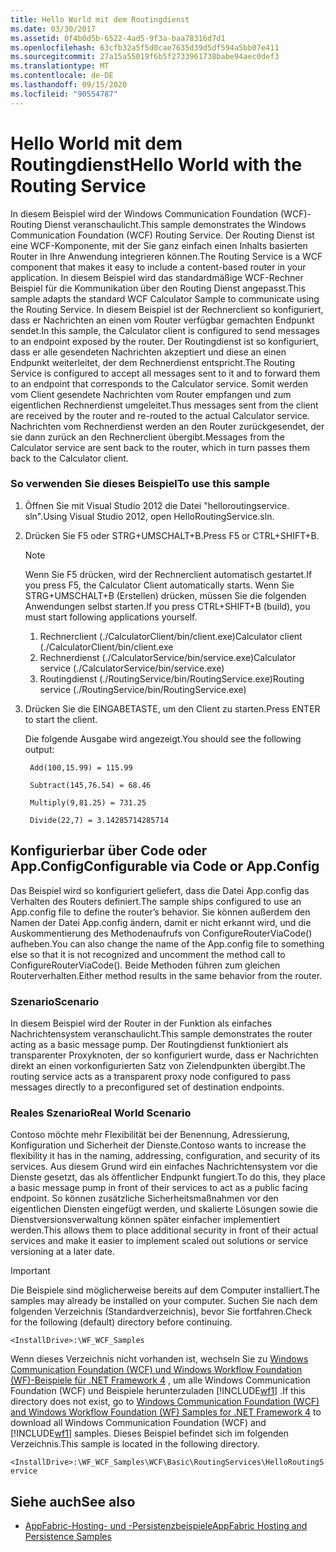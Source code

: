 ```yaml
---
title: Hello World mit dem Routingdienst
ms.date: 03/30/2017
ms.assetid: 0f4b0d5b-6522-4ad5-9f3a-baa78316d7d1
ms.openlocfilehash: 63cfb32a5f5d0cae7635d39d5df594a5bb07e411
ms.sourcegitcommit: 27a15a55019f6b5f2733961738babe94aec0def3
ms.translationtype: MT
ms.contentlocale: de-DE
ms.lasthandoff: 09/15/2020
ms.locfileid: "90554787"
---
```

# <a name="hello-world-with-the-routing-service"></a><span data-ttu-id="dbc99-102">Hello World mit dem Routingdienst</span><span class="sxs-lookup"><span data-stu-id="dbc99-102">Hello World with the Routing Service</span></span>
<span data-ttu-id="dbc99-103">In diesem Beispiel wird der Windows Communication Foundation (WCF)-Routing Dienst veranschaulicht.</span><span class="sxs-lookup"><span data-stu-id="dbc99-103">This sample demonstrates the Windows Communication Foundation (WCF) Routing Service.</span></span> <span data-ttu-id="dbc99-104">Der Routing Dienst ist eine WCF-Komponente, mit der Sie ganz einfach einen Inhalts basierten Router in Ihre Anwendung integrieren können.</span><span class="sxs-lookup"><span data-stu-id="dbc99-104">The Routing Service is a WCF component that makes it easy to include a content-based router in your application.</span></span> <span data-ttu-id="dbc99-105">In diesem Beispiel wird das standardmäßige WCF-Rechner Beispiel für die Kommunikation über den Routing Dienst angepasst.</span><span class="sxs-lookup"><span data-stu-id="dbc99-105">This sample adapts the standard WCF Calculator Sample to communicate using the Routing Service.</span></span> <span data-ttu-id="dbc99-106">In diesem Beispiel ist der Rechnerclient so konfiguriert, dass er Nachrichten an einen vom Router verfügbar gemachten Endpunkt sendet.</span><span class="sxs-lookup"><span data-stu-id="dbc99-106">In this sample, the Calculator client is configured to send messages to an endpoint exposed by the router.</span></span> <span data-ttu-id="dbc99-107">Der Routingdienst ist so konfiguriert, dass er alle gesendeten Nachrichten akzeptiert und diese an einen Endpunkt weiterleitet, der dem Rechnerdienst entspricht.</span><span class="sxs-lookup"><span data-stu-id="dbc99-107">The Routing Service is configured to accept all messages sent to it and to forward them to an endpoint that corresponds to the Calculator service.</span></span> <span data-ttu-id="dbc99-108">Somit werden vom Client gesendete Nachrichten vom Router empfangen und zum eigentlichen Rechnerdienst umgeleitet.</span><span class="sxs-lookup"><span data-stu-id="dbc99-108">Thus messages sent from the client are received by the router and re-routed to the actual Calculator service.</span></span> <span data-ttu-id="dbc99-109">Nachrichten vom Rechnerdienst werden an den Router zurückgesendet, der sie dann zurück an den Rechnerclient übergibt.</span><span class="sxs-lookup"><span data-stu-id="dbc99-109">Messages from the Calculator service are sent back to the router, which in turn passes them back to the Calculator client.</span></span>

### <a name="to-use-this-sample"></a><span data-ttu-id="dbc99-110">So verwenden Sie dieses Beispiel</span><span class="sxs-lookup"><span data-stu-id="dbc99-110">To use this sample</span></span>

1. <span data-ttu-id="dbc99-111">Öffnen Sie mit Visual Studio 2012 die Datei "helloroutingservice. sln".</span><span class="sxs-lookup"><span data-stu-id="dbc99-111">Using Visual Studio 2012, open HelloRoutingService.sln.</span></span>

2. <span data-ttu-id="dbc99-112">Drücken Sie F5 oder STRG+UMSCHALT+B.</span><span class="sxs-lookup"><span data-stu-id="dbc99-112">Press F5 or CTRL+SHIFT+B.</span></span>

    > [!NOTE]
    > <span data-ttu-id="dbc99-113">Wenn Sie F5 drücken, wird der Rechnerclient automatisch gestartet.</span><span class="sxs-lookup"><span data-stu-id="dbc99-113">If you press F5, the Calculator Client automatically starts.</span></span> <span data-ttu-id="dbc99-114">Wenn Sie STRG+UMSCHALT+B (Erstellen) drücken, müssen Sie die folgenden Anwendungen selbst starten.</span><span class="sxs-lookup"><span data-stu-id="dbc99-114">If you press CTRL+SHIFT+B (build), you must start following applications yourself.</span></span>
    >
    > 1. <span data-ttu-id="dbc99-115">Rechnerclient (./CalculatorClient/bin/client.exe)</span><span class="sxs-lookup"><span data-stu-id="dbc99-115">Calculator client (./CalculatorClient/bin/client.exe</span></span>
    > 2. <span data-ttu-id="dbc99-116">Rechnerdienst (./CalculatorService/bin/service.exe)</span><span class="sxs-lookup"><span data-stu-id="dbc99-116">Calculator service (./CalculatorService/bin/service.exe)</span></span>
    > 3. <span data-ttu-id="dbc99-117">Routingdienst (./RoutingService/bin/RoutingService.exe)</span><span class="sxs-lookup"><span data-stu-id="dbc99-117">Routing service (./RoutingService/bin/RoutingService.exe)</span></span>

3. <span data-ttu-id="dbc99-118">Drücken Sie die EINGABETASTE, um den Client zu starten.</span><span class="sxs-lookup"><span data-stu-id="dbc99-118">Press ENTER to start the client.</span></span>

     <span data-ttu-id="dbc99-119">Die folgende Ausgabe wird angezeigt.</span><span class="sxs-lookup"><span data-stu-id="dbc99-119">You should see the following output:</span></span>

    ```console
     Add(100,15.99) = 115.99

     Subtract(145,76.54) = 68.46

     Multiply(9,81.25) = 731.25

     Divide(22,7) = 3.14285714285714
    ```

## <a name="configurable-via-code-or-appconfig"></a><span data-ttu-id="dbc99-120">Konfigurierbar über Code oder App.Config</span><span class="sxs-lookup"><span data-stu-id="dbc99-120">Configurable via Code or App.Config</span></span>
 <span data-ttu-id="dbc99-121">Das Beispiel wird so konfiguriert geliefert, dass die Datei App.config das Verhalten des Routers definiert.</span><span class="sxs-lookup"><span data-stu-id="dbc99-121">The sample ships configured to use an App.config file to define the router’s behavior.</span></span> <span data-ttu-id="dbc99-122">Sie können außerdem den Namen der Datei App.config ändern, damit er nicht erkannt wird, und die Auskommentierung des Methodenaufrufs von ConfigureRouterViaCode() aufheben.</span><span class="sxs-lookup"><span data-stu-id="dbc99-122">You can also change the name of the App.config file to something else so that it is not recognized and uncomment the method call to ConfigureRouterViaCode().</span></span> <span data-ttu-id="dbc99-123">Beide Methoden führen zum gleichen Routerverhalten.</span><span class="sxs-lookup"><span data-stu-id="dbc99-123">Either method results in the same behavior from the router.</span></span>

### <a name="scenario"></a><span data-ttu-id="dbc99-124">Szenario</span><span class="sxs-lookup"><span data-stu-id="dbc99-124">Scenario</span></span>
 <span data-ttu-id="dbc99-125">In diesem Beispiel wird der Router in der Funktion als einfaches Nachrichtensystem veranschaulicht.</span><span class="sxs-lookup"><span data-stu-id="dbc99-125">This sample demonstrates the router acting as a basic message pump.</span></span> <span data-ttu-id="dbc99-126">Der Routingdienst funktioniert als transparenter Proxyknoten, der so konfiguriert wurde, dass er Nachrichten direkt an einen vorkonfigurierten Satz von Zielendpunkten übergibt.</span><span class="sxs-lookup"><span data-stu-id="dbc99-126">The routing service acts as a transparent proxy node configured to pass messages directly to a preconfigured set of destination endpoints.</span></span>

### <a name="real-world-scenario"></a><span data-ttu-id="dbc99-127">Reales Szenario</span><span class="sxs-lookup"><span data-stu-id="dbc99-127">Real World Scenario</span></span>
 <span data-ttu-id="dbc99-128">Contoso möchte mehr Flexibilität bei der Benennung, Adressierung, Konfiguration und Sicherheit der Dienste.</span><span class="sxs-lookup"><span data-stu-id="dbc99-128">Contoso wants to increase the flexibility it has in the naming, addressing, configuration, and security of its services.</span></span> <span data-ttu-id="dbc99-129">Aus diesem Grund wird ein einfaches Nachrichtensystem vor die Dienste gesetzt, das als öffentlicher Endpunkt fungiert.</span><span class="sxs-lookup"><span data-stu-id="dbc99-129">To do this, they place a basic message pump in front of their services to act as a public facing endpoint.</span></span> <span data-ttu-id="dbc99-130">So können zusätzliche Sicherheitsmaßnahmen vor den eigentlichen Diensten eingefügt werden, und skalierte Lösungen sowie die Dienstversionsverwaltung können später einfacher implementiert werden.</span><span class="sxs-lookup"><span data-stu-id="dbc99-130">This allows them to place additional security in front of their actual services and make it easier to implement scaled out solutions or service versioning at a later date.</span></span>

> [!IMPORTANT]
> <span data-ttu-id="dbc99-131">Die Beispiele sind möglicherweise bereits auf dem Computer installiert.</span><span class="sxs-lookup"><span data-stu-id="dbc99-131">The samples may already be installed on your computer.</span></span> <span data-ttu-id="dbc99-132">Suchen Sie nach dem folgenden Verzeichnis (Standardverzeichnis), bevor Sie fortfahren.</span><span class="sxs-lookup"><span data-stu-id="dbc99-132">Check for the following (default) directory before continuing.</span></span>  
>
> `<InstallDrive>:\WF_WCF_Samples`  
>
> <span data-ttu-id="dbc99-133">Wenn dieses Verzeichnis nicht vorhanden ist, wechseln Sie zu [Windows Communication Foundation (WCF) und Windows Workflow Foundation (WF)-Beispiele für .NET Framework 4](https://www.microsoft.com/download/details.aspx?id=21459) , um alle Windows Communication Foundation (WCF) und Beispiele herunterzuladen [!INCLUDE[wf1](../../../../includes/wf1-md.md)] .</span><span class="sxs-lookup"><span data-stu-id="dbc99-133">If this directory does not exist, go to [Windows Communication Foundation (WCF) and Windows Workflow Foundation (WF) Samples for .NET Framework 4](https://www.microsoft.com/download/details.aspx?id=21459) to download all Windows Communication Foundation (WCF) and [!INCLUDE[wf1](../../../../includes/wf1-md.md)] samples.</span></span> <span data-ttu-id="dbc99-134">Dieses Beispiel befindet sich im folgenden Verzeichnis.</span><span class="sxs-lookup"><span data-stu-id="dbc99-134">This sample is located in the following directory.</span></span>  
>
> `<InstallDrive>:\WF_WCF_Samples\WCF\Basic\RoutingServices\HelloRoutingService`  
  
## <a name="see-also"></a><span data-ttu-id="dbc99-135">Siehe auch</span><span class="sxs-lookup"><span data-stu-id="dbc99-135">See also</span></span>

- <span data-ttu-id="dbc99-136">[AppFabric-Hosting- und -Persistenzbeispiele](/previous-versions/appfabric/ff383418(v=azure.10))</span><span class="sxs-lookup"><span data-stu-id="dbc99-136">[AppFabric Hosting and Persistence Samples](/previous-versions/appfabric/ff383418(v=azure.10))</span></span>
